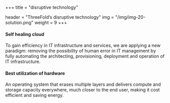 +++
title = "disruptive technology"

header = "ThreeFold’s disruptive technology"
img = "/img/img-20-solution.png"
weight = 9
+++
#### Self healing cloud

To gain efficiency in IT infrastructure and services, we are applying a new paradigm: removing the possibility of human error  in IT management by fully automating the architecting, provisioning, deployment and operation of IT infrastructure.

#### Best utilization of hardware

An operating system that erases multiple layers and delivers compute and storage capacity everywhere, much closer to the end user, making it cost efficient and saving energy.
